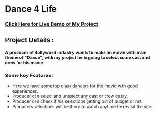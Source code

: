 # Dance 4 Life

### [Click Here for Live Demo of My Project](https://dance-4-life-a8.netlify.app/)

## Project Details :
#### A producer of Bollywood indastry wants to make an movie with main theme of "Dance", with my project he is going to select some cast and crew for his movie.

### Some key Features :
- Here we have some top class dancers for the movie with good experiences.
- Producer can select and unselect any cast or crew easily.
- Producer can check if his selections getting out of budget or not.
- Producers selections will be there to watch anytime he revisit the site. 